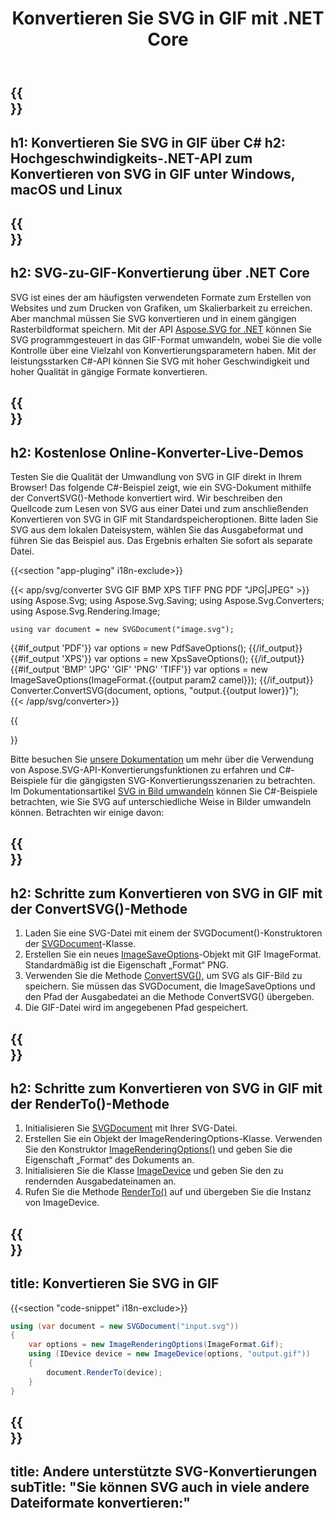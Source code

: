 ﻿---
translation: true
template: /templates/_template-conversion-child.md
title: Konvertieren Sie SVG in GIF mit .NET Core
description: Laden und konvertieren Sie SVG in GIF mit der .NET Core-API unter Windows, macOS und Linux
url: /net/conversion/svg-to-gif/
family: svg
platformtag: net
feature: conversion
informat: SVG
outformat: GIF
otherformats: GIF JPEG PNG TIFF BMP PDF XPS
---

{{<section banner>}}
---
h1: Konvertieren Sie SVG in GIF über C#
h2: Hochgeschwindigkeits-.NET-API zum Konvertieren von SVG in GIF unter Windows, macOS und Linux
---

{{<section overview>}}
---
h2: SVG-zu-GIF-Konvertierung über .NET Core
---

SVG ist eines der am häufigsten verwendeten Formate zum Erstellen von Websites und zum Drucken von Grafiken, um Skalierbarkeit zu erreichen. Aber manchmal müssen Sie SVG konvertieren und in einem gängigen Rasterbildformat speichern. Mit der API [Aspose.SVG for .NET](https://products.aspose.com/svg/net/) können Sie SVG programmgesteuert in das GIF-Format umwandeln, wobei Sie die volle Kontrolle über eine Vielzahl von Konvertierungsparametern haben. Mit der leistungsstarken C#-API können Sie SVG mit hoher Geschwindigkeit und hoher Qualität in gängige Formate konvertieren.


{{<section demos>}}
---
h2: Kostenlose Online-Konverter-Live-Demos
---

Testen Sie die Qualität der Umwandlung von SVG in GIF direkt in Ihrem Browser! Das folgende C#-Beispiel zeigt, wie ein SVG-Dokument mithilfe der ConvertSVG()-Methode konvertiert wird. Wir beschreiben den Quellcode zum Lesen von SVG aus einer Datei und zum anschließenden Konvertieren von SVG in GIF mit Standardspeicheroptionen. Bitte laden Sie SVG aus dem lokalen Dateisystem, wählen Sie das Ausgabeformat und führen Sie das Beispiel aus. Das Ergebnis erhalten Sie sofort als separate Datei.

{{<section "app-pluging" i18n-exclude>}}

{{< app/svg/converter SVG GIF BMP XPS TIFF PNG PDF "JPG|JPEG" >}}
using Aspose.Svg;
using Aspose.Svg.Saving;
using Aspose.Svg.Converters;
using Aspose.Svg.Rendering.Image;

    using var document = new SVGDocument("image.svg");
{{#if_output 'PDF'}}
    var options = new PdfSaveOptions();
{{/if_output}}
{{#if_output 'XPS'}}
    var options = new XpsSaveOptions();
{{/if_output}}
{{#if_output 'BMP' 'JPG' 'GIF' 'PNG' 'TIFF'}}
    var options = new ImageSaveOptions(ImageFormat.{{output param2 camel}});
{{/if_output}}
    Converter.ConvertSVG(document, options, "output.{{output lower}}");   
{{< /app/svg/converter>}} 

{{<section documentation>}}

Bitte besuchen Sie <a href="https://docs.aspose.com/svg/net/how-to-work-with-aspose-svg-api/converting/" target="_blank">unsere Dokumentation</a> um mehr über die Verwendung von Aspose.SVG-API-Konvertierungsfunktionen zu erfahren und C#-Beispiele für die gängigsten SVG-Konvertierungsszenarien zu betrachten. Im Dokumentationsartikel <a href="https://docs.aspose.com/svg/net/how-to-work-with-aspose-svg-api/convert-svg-to-image/" target="_blank ">SVG in Bild umwandeln</a> können Sie C#-Beispiele betrachten, wie Sie SVG auf unterschiedliche Weise in Bilder umwandeln können. Betrachten wir einige davon:

{{<section steps1>}}
---
h2: Schritte zum Konvertieren von SVG in GIF mit der ConvertSVG()-Methode
---
1. Laden Sie eine SVG-Datei mit einem der SVGDocument()-Konstruktoren der [SVGDocument](https://reference.aspose.com/svg/net/aspose.svg/svgdocument/)-Klasse.
1. Erstellen Sie ein neues [ImageSaveOptions](https://reference.aspose.com/svg/net/aspose.svg.saving/imagesaveoptions/)-Objekt mit GIF ImageFormat. Standardmäßig ist die Eigenschaft „Format“ PNG.
1. Verwenden Sie die Methode [ConvertSVG(),](https://reference.aspose.com/svg/net/aspose.svg.converters/converter/convertsvg/) um SVG als GIF-Bild zu speichern. Sie müssen das SVGDocument, die ImageSaveOptions und den Pfad der Ausgabedatei an die Methode ConvertSVG() übergeben.
1. Die GIF-Datei wird im angegebenen Pfad gespeichert.

{{<section steps2>}}
---
h2: Schritte zum Konvertieren von SVG in GIF mit der RenderTo()-Methode
---
1. Initialisieren Sie [SVGDocument](https://reference.aspose.com/svg/net/aspose.svg/svgdocument/) mit Ihrer SVG-Datei.
1. Erstellen Sie ein Objekt der ImageRenderingOptions-Klasse. Verwenden Sie den Konstruktor [ImageRenderingOptions()](https://reference.aspose.com/svg/net/aspose.svg.rendering.image/imagerenderingoptions/imagerenderingoptions/) und geben Sie die Eigenschaft „Format“ des Dokuments an.
1. Initialisieren Sie die Klasse [ImageDevice](https://reference.aspose.com/svg/net/aspose.svg.rendering.image/imagedevice/) und geben Sie den zu rendernden Ausgabedateinamen an.
1. Rufen Sie die Methode [RenderTo()](https://reference.aspose.com/svg/net/aspose.svg/svgdocument/renderto/) auf und übergeben Sie die Instanz von ImageDevice.

{{<section code-text>}}
---
title: Konvertieren Sie SVG in GIF
---

{{<section "code-snippet" i18n-exclude>}}

```cs
using (var document = new SVGDocument("input.svg"))
{
	var options = new ImageRenderingOptions(ImageFormat.Gif);
	using (IDevice device = new ImageDevice(options, "output.gif"))
	{
		document.RenderTo(device);                    
	}
}
```

{{<section other-conversions>}}
---
title: Andere unterstützte SVG-Konvertierungen
subTitle: "Sie können SVG auch in viele andere Dateiformate konvertieren:"
---